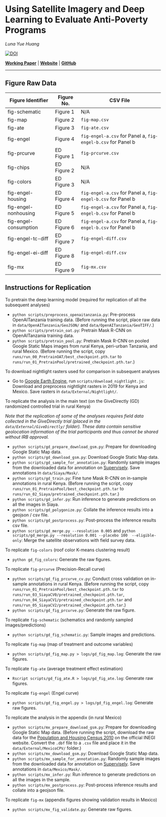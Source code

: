 # Using Satellite Imagery and Deep Learning to Evaluate Anti-Poverty Programs

_Luna Yue Huang_

[![DOI](https://zenodo.org/badge/192596578.svg)](https://zenodo.org/badge/latestdoi/192596578)

[__Working Paper__](http://luna-yue-huang.com/assets/pdf/jmp.pdf) | [__Website__](http://luna-yue-huang.com/research-jmp.html) | [__GitHub__](https://github.com/luna983/beyond-nightlight)

----

## Figure Raw Data

| Figure Identifier | Figure No. | CSV File |
| --- | --- | --- |
| fig-schematic | Figure 1 | N/A |
| fig-map | Figure 2 | `fig-map.csv` |
| fig-ate | Figure 3 | `fig-ate.csv` |
| fig-engel | Figure 4 | `fig-engel-a.csv` for Panel a, `fig-engel-b.csv` for Panel b |
| fig-prcurve | ED Figure 1 | `fig-prcurve.csv` |
| fig-chips | ED Figure 2 | N/A |
| fig-colors | ED Figure 3 | N/A |
| fig-engel-housing | ED Figure 4 | `fig-engel-a.csv` for Panel a, `fig-engel-b.csv` for Panel b |
| fig-engel-nonhousing | ED Figure 5 | `fig-engel-a.csv` for Panel a, `fig-engel-b.csv` for Panel b |
| fig-engel-consumption | ED Figure 6 | `fig-engel-a.csv` for Panel a, `fig-engel-b.csv` for Panel b |
| fig-engel-tc-diff | ED Figure 7 | `fig-engel-diff.csv` |
| fig-engel-ei-diff | ED Figure 8 | `fig-engel-diff.csv` |
| fig-mx | ED Figure 9 | `fig-mx.csv` |

## Instructions for Replication

To pretrain the deep learning model (required for replication of all the subsequent analyses)

- `python scripts/preprocess_openaitanzania.py`: Pre-process OpenAITanzania training data. (Before running the script, place raw data in `data/OpenAITanzania/GeoJSON/` and `data/OpenAITanzania/GeoTIFF/`.)
- `python scripts/pretrain_oat.py`: Pretrain Mask R-CNN on OpenAITanzania training data.
- `python scripts/pretrain_pool.py`: Pretrain Mask R-CNN on pooled Google Static Maps images from rural Kenya, peri-urban Tanzania, and rural Mexico. (Before running the script, copy `runs/run_00_PretrainOAT/best_checkpoint.pth.tar` to `runs/run_01_PretrainPool/pretrained_checkpoint.pth.tar`.)

To download nightlight rasters used for comparison in subsequent analyses

- Go to [Google Earth Engine](https://code.earthengine.google.com), run `scripts/download_nightlight.js`: Download and preprocess nightlight rasters in 2019 for Kenya and Mexico. Save rasters in `data/External/Nightlight/`.

To replicate the analysis in the main text (on the GiveDirectly (GD) randomized controlled trial in rural Kenya)

_Note that the replication of some of the analyses requires field data collected in the GiveDirectly trial (placed in the `data/External/GiveDirectly/` folder). These data contain sensitive geolocation information of the trial participants and thus cannot be shared without IRB approval._

- `python scripts/gd_prepare_download_gsm.py`: Prepare for downloading Google Static Map data.
- `python scripts/gd_download_gsm.py`: Download Google Static Map data.
- `python scripts/gd_sample_for_annotation.py`: Randomly sample images from the downloaded data for annotation on [Supervisely](https://supervise.ly/). Save annotations in `data/Siaya/Mask/`.
- `python scripts/gd_train.py`: Fine tune Mask R-CNN on in-sample annotations in rural Kenya. (Before running the script, copy `runs/run_01_PretrainPool/best_checkpoint.pth.tar` to `runs/run_02_Siaya/pretrained_checkpoint.pth.tar`.)
- `python scripts/gd_infer.py`: Run inference to generate predictions on all the images in Siaya.
- `python scripts/gd_polygonize.py`: Collate the inference results into a geojson / csv file.
- `python scripts/gd_postprocess.py`: Post-process the inference results csv file.
- `python scripts/gd_merge.py --resolution 0.005` and `python scripts/gd_merge.py --resolution 0.001 --placebo 100  --eligible-only`: Merge the satellite observations with field survey data.

To replicate `fig-colors` (roof color K-means clustering result)

- `python gd_fig_colors`: Generate the raw figures.

To replicate `fig-prcurve` (Precision-Recall curve)

- `python scripts/gd_fig_prcurve_cv.py`: Conduct cross validation on in-sample annotations in rural Kenya. (Before running the script, copy `runs/run_01_PretrainPool/best_checkpoint.pth.tar` to `runs/run_03_SiayaCV0/pretrained_checkpoint.pth.tar`, `runs/run_04_SiayaCV1/pretrained_checkpoint.pth.tar` and `runs/run_05_SiayaCV2/pretrained_checkpoint.pth.tar`.)
- `python scripts/gd_fig_prcurve.py`: Generate the raw figure.

To replicate `fig-schematic` (schematics and randomly sampled images/predictions)

- `python scripts/gd_fig_schematic.py`: Sample images and predictions.

To replicate `fig-map` (map of treatment and outcome variables)

- `python scripts/gd_fig_map.py > logs/gd_fig_map.log`: Generate the raw figures.

To replicate `fig-ate` (average treatment effect estimation)

- `Rscript scripts/gd_fig_ate.R > logs/gd_fig_ate.log`: Generate raw figures.

To replicate `fig-engel` (Engel curve)

- `python scripts/gd_fig_engel.py > logs/gd_fig_engel.log`: Generate raw figures.

To replicate the analysis in the appendix (in rural Mexico)

- `python scripts/mx_prepare_download_gsm.py`: Prepare for downloading Google Static Map data. (Before running the script, download the raw data for the [Population and Housing Census 2010](https://www.inegi.org.mx/programas/ccpv/2010/default.html) on the official INEGI website. Convert the `.dbf` file to a `.csv` file and place it in the `data/External/MexicoCPV/` folder.)
- `python scripts/mx_download_gsm.py`: Download Google Static Map data.
- `python scripts/mx_sample_for_annotation.py`: Randomly sample images from the downloaded data for annotation on [Supervisely](https://supervise.ly/). Save annotations in `data/Mexico/Mask/`.
- `python scripts/mx_infer.py`: Run inference to generate predictions on all the images in the sample.
- `python scripts/mx_postprocess.py`: Post-process inference results and collate into a geojson file.

To replicate `fig-mx` (appendix figures showing validation results in Mexico)

- `python scripts/mx_fig_validate.py`: Generate raw figures.
